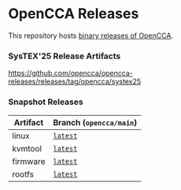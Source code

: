 # OpenCCA Releases

This repository hosts [binary releases of OpenCCA](https://github.com/opencca/opencca-releases/releases).

### SysTEX'25 Release Artifacts
https://github.com/opencca/opencca-releases/releases/tag/opencca/systex25


### Snapshot Releases
| Artifact | Branch (`opencca/main`) |
|------------|------------------------------------|
| linux      | [`latest`](https://github.com/opencca/opencca-releases/releases/tag/linux/snapshot/opencca/main/latest)                           |
| kvmtool    | [`latest`](https://github.com/opencca/opencca-releases/releases/tag/kvmtool/snapshot/opencca/main/latest)                           |
| firmware   | [`latest`](https://github.com/opencca/opencca-releases/releases/tag/firmware/snapshot/opencca/main/latest)                           |
| rootfs   | [`latest`](https://github.com/opencca/opencca-releases/releases/tag/rootfs/snapshot/opencca/main/latest)                           |
